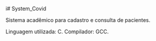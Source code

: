 i# System_Covid

Sistema acadêmico para cadastro e consulta de pacientes.

Linguagem utilizada: C.
Compilador: GCC.
